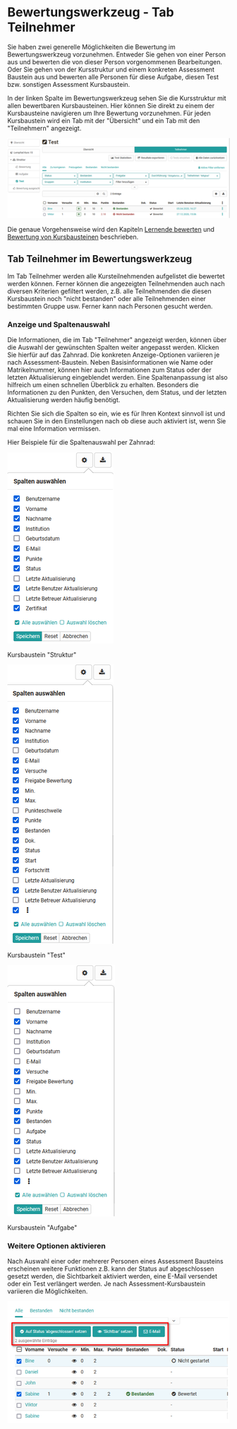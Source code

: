 # Bewertungswerkzeug - Tab Teilnehmer

Sie haben zwei generelle Möglichkeiten die Bewertung im Bewertungswerkzeug vorzunehmen. Entweder Sie
gehen von einer Person aus und bewerten die von dieser Person vorgenommenen
Bearbeitungen. Oder Sie gehen von der Kursstruktur und einem konkreten
Assessment Baustein aus und bewerten alle Personen für diese Aufgabe, diesen
Test bzw. sonstigen Assessment Kursbaustein. 

In der linken Spalte im Bewertungswerkzeug sehen Sie die Kursstruktur mit allen bewertbaren Kursbausteinen. Hier können Sie direkt zu einem der Kursbausteine navigieren um Ihre Bewertung vorzunehmen. Für jeden Kursbaustein wird ein Tab mit der "Übersicht" und ein Tab mit den "Teilnehmern" angezeigt. 

![Bewertungswerkzeug Teilnehmer Übersicht](assets/Bewertungswerkzeug_Teilnehmer_172.png)

Die genaue Vorgehensweise wird den Kapiteln [Lernende bewerten](../course_operation/Assessment_of_learners.de.md) und [Bewertung von Kursbausteinen](../course_operation/Assessment_of_course_modules.de.md) beschrieben.

## Tab Teilnehmer im Bewertungswerkzeug
Im Tab Teilnehmer werden alle Kursteilnehmenden aufgelistet die bewertet werden können. Ferner können die angezeigten Teilnehmenden auch nach diversen Kriterien gefiltert werden, z.B. alle Teilnehmenden die diesen Kursbaustein noch "nicht bestanden" oder alle Teilnehmenden einer bestimmten Gruppe usw. Ferner kann nach Personen gesucht werden.  


### Anzeige und Spaltenauswahl

Die Informationen, die im Tab "Teilnehmer" angezeigt werden, können über die Auswahl der gewünschten Spalten weiter angepasst werden. Klicken Sie hierfür auf das Zahnrad. Die konkreten Anzeige-Optionen  variieren je nach Assessment-Baustein. Neben Basisinformationen wie Name oder Matrikelnummer, können hier auch
Informationen zum Status oder der letzten Aktualisierung eingeblendet werden. Eine Spaltenanpassung ist also hilfreich um einen schnellen Überblick zu erhalten.
Besonders die Informationen zu den Punkten, den Versuchen, dem Status, und der
letzten Aktualisierung werden häufig benötigt. 

Richten Sie sich die Spalten so ein, wie es für Ihren Kontext sinnvoll ist und schauen Sie in den Einstellungen nach ob diese auch aktiviert ist, wenn Sie mal eine Information vermissen.

Hier Beispiele für die Spaltenauswahl per Zahnrad: 

![Kursbaustein Struktur Spaltenwahl](assets/Bewertungswerkzeug_Struktur_Spalte_172.png)

Kursbaustein "Struktur"

![Kursbaustein Test Spaltenwahl](assets/Bewertungswerkzeug_test_Spalte_172.png)

Kursbaustein "Test"

![Kursbaustein Aufgabe Spaltenwahl](assets/Bewertungswerkzeug_aufgabe_Spalte_172.png)

Kursbaustein "Aufgabe"  

### Weitere Optionen aktivieren 

Nach Auswahl einer oder mehrerer Personen eines Assessment Bausteins
erscheinen weitere Funktionen z.B. kann der Status auf abgeschlossen gesetzt
werden, die Sichtbarkeit aktiviert werden, eine E-Mail versendet oder ein Test
verlängert werden. Je nach Assessment-Kursbaustein variieren die Möglichkeiten.

![Weitere Optionen aktivieren](assets/Bewerungswerkzeug_Funktionen_erscheinen.png)


